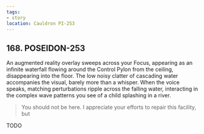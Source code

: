 ```yaml
---
tags:
- story
location: Cauldron PI-253
---
```


## 168. POSEIDON-253

An augmented reality overlay sweeps across your Focus, appearing as an infinite waterfall flowing around the Control Pylon from the ceiling, disappearing into the floor.
The low noisy clatter of cascading water accompanies the visual, barely more than a whisper.
When the voice speaks, matching perturbations ripple across the falling water, interacting in the complex wave patterns you see of a child splashing in a river.

> You should not be here.
> I appreciate your efforts to repair this facility, but 

TODO
